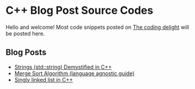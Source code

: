 # C++ Blog Post Source Codes

Hello and welcome! Most code snippets posted on <a href="http://www.thecodingdelight.com">The coding delight</a> will be posted here.

## Blog Posts

* <a href="http://www.thecodingdelight.com/string-cplusplus/">Strings (std::string) Demystified in C++</a>
* <a href="http://www.thecodingdelight.com/merge-sort-algorithm-tutorial/">Merge Sort Algorithm (language agnostic guide)</a>
* <a href="http://www.thecodingdelight.com/implementing-singly-linked-list-cpp/">Singly linked list in C++</a>
